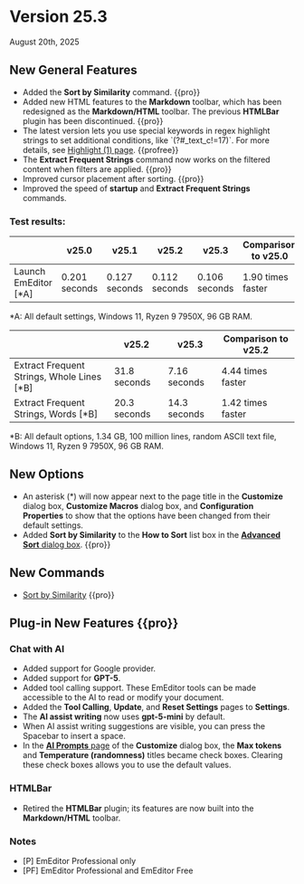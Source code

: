 # Version 25.3

August 20th, 2025

## New General Features

- Added the **Sort by Similarity** command. {{pro}}
- Added new HTML features to the **Markdown** toolbar, which has been redesigned as the **Markdown/HTML** toolbar. The previous **HTMLBar** plugin has been discontinued. {{pro}}
- The latest version lets you use special keywords in regex highlight strings to set additional conditions, like \`(?#_text_c!=17)\`. For more details, see [Highlight (1) page](../dlg/properties/highlight1/index). {{profree}}
- The **Extract Frequent Strings** command now works on the filtered content when filters are applied. {{pro}}
- Improved cursor placement after sorting. {{pro}}
- Improved the speed of **startup** and **Extract Frequent Strings** commands.

### Test results:

|  | v25.0 | v25.1 | v25.2 | v25.3 | Comparison to v25.0 |
| --- | --- | --- | --- | --- | --- |
| Launch EmEditor \[\*A\] | 0.201 seconds | 0.127 seconds | 0.112 seconds | 0.106 seconds | 1.90 times faster |

\*A: All default settings, Windows 11, Ryzen 9 7950X, 96 GB RAM.

|  | v25.2 | v25.3 | Comparison to v25.2 |
| --- | --- | --- | --- |
| Extract Frequent Strings, Whole Lines \[\*B\] | 31.8 seconds| 7.16 seconds| 4.44 times faster |
| Extract Frequent Strings, Words \[\*B\] | 20.3 seconds| 14.3 seconds| 1.42 times faster |

\*B: All default options, 1.34 GB, 100 million lines, random ASCII text file, Windows 11, Ryzen 9 7950X, 96 GB RAM.

## New Options

- An asterisk (\*) will now appear next to the page title in the **Customize** dialog box, **Customize Macros** dialog box, and **Configuration Properties** to show that the options have been changed from their default settings.
- Added **Sort by Similarity** to the **How to Sort** list box in the [**Advanced Sort** dialog box](../dlg/sort_multi/index). {{pro}}

## New Commands

- [Sort by Similarity](../cmd/sort/sort_similarity) {{pro}}

## Plug-in New Features {{pro}}

### Chat with AI
- Added support for Google provider.
- Added support for **GPT-5**.
- Added tool calling support. These EmEditor tools can be made accessible to the AI to read or modify your document.
- Added the **Tool Calling**, **Update**, and  **Reset Settings** pages to **Settings**.
- The **AI assist writing** now uses **gpt-5-mini** by default.
- When AI assist writing suggestions are visible, you can press the Spacebar to insert a space.
- In the [**AI Prompts** page](../dlg/customize/ai_list/index) of the **Customize** dialog box, the **Max tokens** and **Temperature (randomness)** titles became check boxes. Clearing these check boxes allows you to use the default values.

### HTMLBar
- Retired the **HTMLBar** plugin; its features are now built into the **Markdown/HTML** toolbar.

### Notes

- \[P\] EmEditor Professional only
- \[PF\] EmEditor Professional and EmEditor Free
